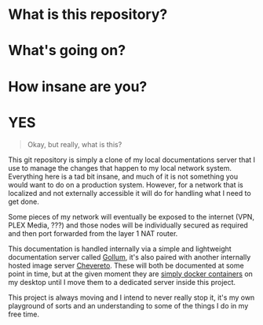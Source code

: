 # What is this repository?

# What's going on?

# How insane are you?

# YES

> Okay, but really, what is this?

This git repository is simply a clone of my local documentations server that I use to manage the changes that happen to my local network system.  Everything here is a tad bit insane, and much of it is not something you would want to do on a production system.  However, for a network that is localized and not externally accessible it will do for handling what I need to get done.

Some pieces of my network will eventually be exposed to the internet (VPN, PLEX Media, ???) and those nodes will be individually secured as required and then port forwarded from the layer 1 NAT router.

This documentation is handled internally via a simple and lightweight documentation server called [Gollum](https://github.com/gollum/gollum), it's also paired with another internally hosted image server [Chevereto](https://chevereto.com/free).  These will both be documented at some point in time, but at the given moment they are [simply docker containers](https://github.com/Kiro47/Private_Documentation_Server) on my desktop until I move them to a dedicated server inside this project.  

This project is always moving and I intend to never really stop it, it's my own playground of sorts and an understanding to some of the things I do in my free time.